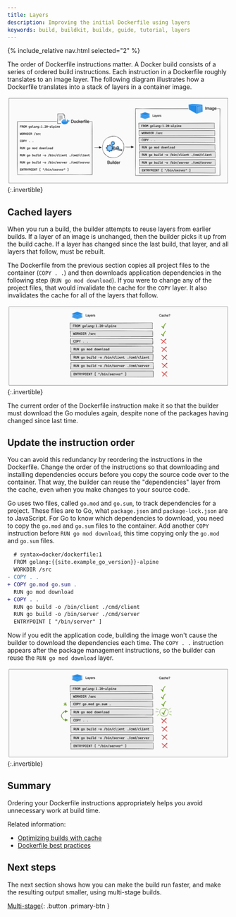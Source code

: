 ```yaml
---
title: Layers
description: Improving the initial Dockerfile using layers
keywords: build, buildkit, buildx, guide, tutorial, layers
---
```


{% include_relative nav.html selected="2" %}

The order of Dockerfile instructions matter. A Docker build consists of a series
of ordered build instructions. Each instruction in a Dockerfile roughly translates
to an image layer. The following diagram illustrates how a Dockerfile translates
into a stack of layers in a container image.

![From Dockerfile to layers](./images/layers.png){:.invertible}

## Cached layers

When you run a build, the builder attempts to reuse layers from earlier builds.
If a layer of an image is unchanged, then the builder picks it up from the build cache.
If a layer has changed since the last build, that layer, and all layers that follow, must be rebuilt.

The Dockerfile from the previous section copies all project files to the
container (`COPY . .`) and then downloads application dependencies in the
following step (`RUN go mod download`). If you were to change any of the project
files, that would invalidate the cache for the `COPY` layer. It also invalidates
the cache for all of the layers that follow.

![Layer cache is bust](./images/cache-bust.png){:.invertible}

The current order of the Dockerfile instruction make it so that the builder must
download the Go modules again, despite none of the packages having changed since
last time.

## Update the instruction order

You can avoid this redundancy by reordering the instructions in the Dockerfile.
Change the order of the instructions so that downloading and installing dependencies
occurs before you copy the source code over to the container. That way, the
builder can reuse the "dependencies" layer from the cache, even when you
make changes to your source code.

Go uses two files, called `go.mod` and `go.sum`, to track dependencies for a project.
These files are to Go, what `package.json` and `package-lock.json` are to JavaScript.
For Go to know which dependencies to download, you need to copy the `go.mod` and
`go.sum` files to the container. Add another `COPY` instruction before
`RUN go mod download`, this time copying only the `go.mod` and `go.sum` files.

```diff
  # syntax=docker/dockerfile:1
  FROM golang:{{site.example_go_version}}-alpine
  WORKDIR /src
- COPY . .
+ COPY go.mod go.sum .
  RUN go mod download
+ COPY . .
  RUN go build -o /bin/client ./cmd/client
  RUN go build -o /bin/server ./cmd/server
  ENTRYPOINT [ "/bin/server" ]
```

Now if you edit the application code, building the image won't cause the
builder to download the dependencies each time. The `COPY . .` instruction
appears after the package management instructions, so the builder can reuse the
`RUN go mod download` layer.

![Reordered](./images/reordered-layers.png){:.invertible}

## Summary

Ordering your Dockerfile instructions appropriately helps you avoid unnecessary
work at build time.

Related information:

- [Optimizing builds with cache](../cache/index.md)
- [Dockerfile best practices](../../develop/develop-images/dockerfile_best-practices.md)

## Next steps

The next section shows how you can make the build run faster, and make the
resulting output smaller, using multi-stage builds.

[Multi-stage](multi-stage.md){: .button .primary-btn }
